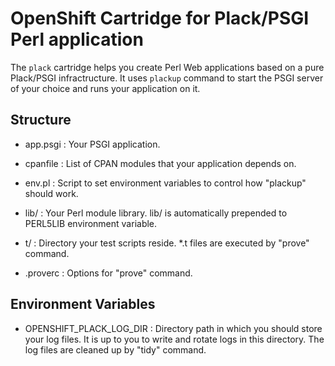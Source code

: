 # OpenShift Cartridge for Plack/PSGI Perl application

The `plack` cartridge helps you create Perl Web applications based on
a pure Plack/PSGI infractructure. It uses `plackup` command to start
the PSGI server of your choice and runs your application on it.


## Structure

- app.psgi :
  Your PSGI application.
  
- cpanfile :
  List of CPAN modules that your application depends on.
  
- env.pl :
  Script to set environment variables to control how "plackup" should work.
  
- lib/ :
  Your Perl module library. lib/ is automatically prepended to
  PERL5LIB environment variable.
  
- t/ :
  Directory your test scripts reside. *.t files are executed by
  "prove" command.
  
- .proverc :
  Options for "prove" command.


## Environment Variables

- OPENSHIFT_PLACK_LOG_DIR :
  Directory path in which you should store your log files. It is up to
  you to write and rotate logs in this directory. The log files are
  cleaned up by "tidy" command.
